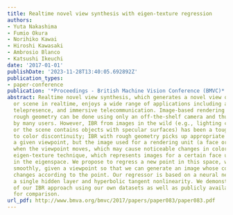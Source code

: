 ```yaml
---
title: Realtime novel view synthesis with eigen-texture regression
authors:
- Yuta Nakashima
- Fumio Okura
- Norihiko Kawai
- Hiroshi Kawasaki
- Ambrosio Blanco
- Katsushi Ikeuchi
date: '2017-01-01'
publishDate: '2023-11-28T13:40:05.692892Z'
publication_types:
- paper-conference
publication: '*Proceedings - British Machine Vision Conference (BMVC)*'
abstract: Realtime novel view synthesis, which generates a novel view of a real object
  or scene in realtime, enjoys a wide range of applications including augmented reality,
  telepresence, and immersive telecommunication. Image-based rendering (IBR) with
  rough geometry can be done using only an off-the-shelf camera and thus can be used
  by many users. However, IBR from images in the wild (e.g., lighting condition changes
  or the scene contains objects with specular surfaces) has been a tough problem due
  to color discontinuity; IBR with rough geometry picks up appropriate images for
  a given viewpoint, but the image used for a rendering unit (a face or pixel) switches
  when the viewpoint moves, which may cause noticeable changes in color. We use the
  eigen-texture technique, which represents images for a certain face using a point
  in the eigenspace. We propose to regress a new point in this space, which moves
  smoothly, given a viewpoint so that we can generate an image whose color smoothly
  changes according to the point. Our regressor is based on a neural network with
  a single hidden layer and hyperbolic tangent nonlinearity. We demonstrate the advantages
  of our IBR approach using our own datasets as well as publicly available datasets
  for comparison.
url_pdf: http://www.bmva.org/bmvc/2017/papers/paper083/paper083.pdf
---
```

